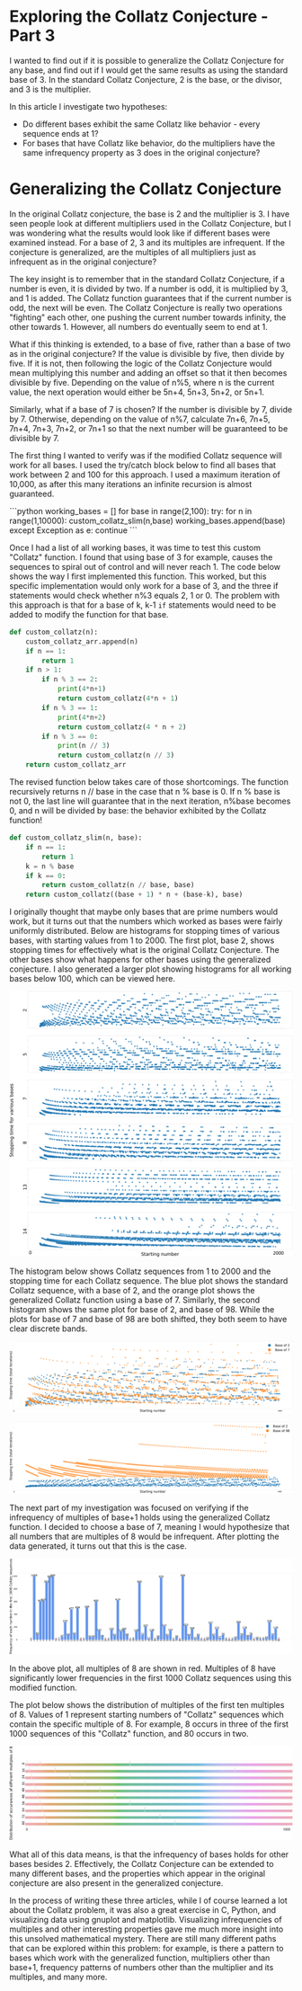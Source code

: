 # Exploring the Collatz Conjecture - Part 3

<p> I wanted to find out if it is possible to generalize the Collatz Conjecture for any base, and find out if I would get the same results as using the standard base of 3. In the standard Collatz Conjecture, 2 is the base, or the divisor, and 3 is the multiplier.

In this article I investigate two hypotheses:

- Do different bases exhibit the same Collatz like behavior - every sequence ends at 1?
- For bases that have Collatz like behavior, do the multipliers have the same infrequency property as 3 does in the original conjecture?

# Generalizing the Collatz Conjecture

<p> In the original Collatz conjecture, the base is 2 and the multiplier is 3. I have seen people look at different multipliers used in the Collatz Conjecture, but I was wondering what the results would look like if different bases were examined instead. For a base of 2, 3 and its multiples are infrequent. If the conjecture is generalized, are the multiples of all multipliers just as infrequent as in the original conjecture?


<p>The key insight is to remember that in the standard Collatz Conjecture, if a number is even, it is divided by two. If a number is odd, it is multiplied by 3, and 1 is added. The Collatz function guarantees that if the current number is odd, the next will be even. The Collatz Conjecture is really two operations "fighting" each other, one pushing the current number towards infinity, the other towards 1. However, all numbers do eventually seem to end at 1.
</p>
<p>
What if this thinking is extended, to a base of five, rather than a base of two as in the original conjecture? If the value is divisible by five, then divide by five. If it is not, then following the logic of the Collatz Conjecture would mean multiplying this number and adding an offset so that it then becomes divisible by five. Depending on the value of n%5, where n is the current value, the next operation would either be 5n+4, 5n+3, 5n+2, or 5n+1.
</p>
<p>
Similarly, what if a base of 7 is chosen? If the number is divisible by 7, divide by 7. Otherwise, depending on the value of n%7, calculate 7n+6, 7n+5, 7n+4, 7n+3, 7n+2, or 7n+1 so that the next number will be guaranteed to be divisible by 7.
</p>
<p>
    The first thing I wanted to verify was if the modified Collatz sequence will work for all bases. I used the try/catch block below to find all bases that work between 2 and 100 for this approach. I used a maximum iteration of 10,000, as after this many iterations an infinite recursion is almost guaranteed.
</p>
```python
working_bases = []
for base in range(2,100):
    try:
        for n in range(1,10000):
            custom_collatz_slim(n,base)
        working_bases.append(base)
    except Exception as e:
        continue
```


Once I had a list of all working bases, it was time to test this custom "Collatz" function. I found that using base of 3 for example, causes the sequences to spiral out of control and will never reach 1. The code below shows the way I first implemented this function. This worked, but this specific implementation would only work for a base of 3, and the three if statements would check whether n%3 equals 2, 1 or 0. The problem with this approach is that for a base of k, k-1 `if` statements would need to be added to modify the function for that base.


```python
def custom_collatz(n):
    custom_collatz_arr.append(n)
    if n == 1:
        return 1
    if n > 1:
        if n % 3 == 2:
            print(4*n+1)
            return custom_collatz(4*n + 1)
        if n % 3 == 1:
            print(4*n+2)
            return custom_collatz(4 * n + 2)
        if n % 3 == 0:
            print(n // 3)
            return custom_collatz(n // 3)
    return custom_collatz_arr
```

<p> The revised function below takes care of those shortcomings. The function recursively returns n // base in the case that n % base is 0. If n % base is not 0, the last line will guarantee that in the next iteration, n%base becomes 0, and n will be divided by base: the behavior exhibited by the Collatz function! </p>

```python
def custom_collatz_slim(n, base):
    if n == 1:
        return 1
    k = n % base
    if k == 0:
        return custom_collatz(n // base, base)
    return custom_collatz((base + 1) * n + (base-k), base)
```

I originally thought that maybe only bases that are prime numbers would work, but it turns out that the numbers which worked as bases were fairly uniformly distributed. Below are histograms for stopping times of various bases, with starting values from 1 to 2000. The first plot, base 2, shows stopping times for effectively what is the original Collatz Conjecture. The other bases show what happens for other bases using the generalized conjecture. I also generated a larger plot showing histograms for all working bases below 100, which can be viewed here.

![6_bases_histogram](https://github.com/jdene/collatz-conjecture/blob/main/part_3/plots/6_bases_histogram.png)

The histogram below shows Collatz sequences from 1 to 2000 and the stopping time for each Collatz sequence. The blue plot shows the standard Collatz sequence, with a base of 2, and the orange plot shows the generalized Collatz function using a base of 7. Similarly, the second histogram shows the same plot for base of 2, and base of 98. While the plots for base of 7 and base of 98 are both shifted, they both seem to have clear discrete bands. 

![histogram_2_7](https://github.com/jdene/collatz-conjecture/blob/main/part_3/plots/histogram_2_7.png)

![histogram_2_98](https://github.com/jdene/collatz-conjecture/blob/main/part_3/plots/histogram_2_98.png)

The next part of my investigation was focused on verifying if the infrequency of multiples of base+1 holds using the generalized Collatz function. I decided to choose a base of 7, meaning I would hypothesize that all numbers that are multiples of 8 would be infrequent. After plotting the data generated, it turns out that this is the case.

![freq_of_mult_8](https://github.com/jdene/collatz-conjecture/blob/main/part_3/plots/freq_of_mult_8.png)

In the above plot, all multiples of 8 are shown in red. Multiples of 8 have significantly lower frequencies in the first 1000 Collatz sequences using this modified function.

The plot below shows the distribution of multiples of the first ten multiples of 8. Values of 1 represent starting numbers of "Collatz" sequences which contain the specific multiple of 8. For example, 8 occurs in three of the first 1000 sequences of this "Collatz" function, and 80 occurs in two.

![distribution_of_mult_8](https://github.com/jdene/collatz-conjecture/blob/main/part_3/plots/distribution_of_mult_8.png)

What all of this data means, is that the infrequency of bases holds for other bases besides 2. Effectively, the Collatz Conjecture can be extended to many different bases, and the properties which appear in the original conjecture are also present in the generalized conjecture.

In the process of writing these three articles, while I of course learned a lot about the Collatz problem, it was also a great exercise in C, Python, and visualizing data using gnuplot and matplotlib. Visualizing infrequencies of multiples and other interesting properties gave me much more insight into this unsolved mathematical mystery. There are still many different paths that can be explored within this problem: for example, is there a pattern to bases which work with the generalized function, multipliers other than base+1, frequency patterns of numbers other than the multiplier and its multiples, and many more.